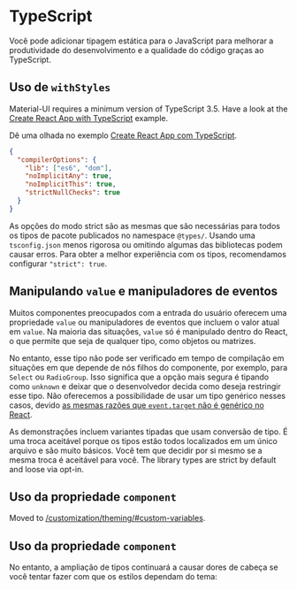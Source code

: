 # TypeScript

<p class="description">Você pode adicionar tipagem estática para o JavaScript para melhorar a produtividade do desenvolvimento e a qualidade do código graças ao TypeScript.</p>

## Uso de `withStyles`

<!-- #default-branch-switch -->

Material-UI requires a minimum version of TypeScript 3.5. Have a look at the [Create React App with TypeScript](https://github.com/mui-org/material-ui/tree/master/examples/create-react-app-with-typescript) example.

Dê uma olhada no exemplo [Create React App com TypeScript](https://github.com/mui-org/material-ui/tree/master/examples/create-react-app-with-typescript).

```json
{
  "compilerOptions": {
    "lib": ["es6", "dom"],
    "noImplicitAny": true,
    "noImplicitThis": true,
    "strictNullChecks": true
  }
}
```

As opções do modo strict são as mesmas que são necessárias para todos os tipos de pacote publicados no namespace `@types/`. Usando uma `tsconfig.json` menos rigorosa ou omitindo algumas das bibliotecas podem causar erros. Para obter a melhor experiência com os tipos, recomendamos configurar `"strict": true`.

## Manipulando `value` e manipuladores de eventos

Muitos componentes preocupados com a entrada do usuário oferecem uma propriedade `value` ou manipuladores de eventos que incluem o valor atual em `value`. Na maioria das situações, `value` só é manipulado dentro do React, o que permite que seja de qualquer tipo, como objetos ou matrizes.

No entanto, esse tipo não pode ser verificado em tempo de compilação em situações em que depende de nós filhos do componente, por exemplo, para `Select` ou `RadioGroup`. Isso significa que a opção mais segura é tipando como `unknown` e deixar que o desenvolvedor decida como deseja restringir esse tipo. Não oferecemos a possibilidade de usar um tipo genérico nesses casos, devido [as mesmas razões que `event.target` não é genérico no React](https://github.com/DefinitelyTyped/DefinitelyTyped/issues/11508#issuecomment-256045682).

As demonstrações incluem variantes tipadas que usam conversão de tipo. É uma troca aceitável porque os tipos estão todos localizados em um único arquivo e são muito básicos. Você tem que decidir por si mesmo se a mesma troca é aceitável para você. The library types are strict by default and loose via opt-in.

## Uso da propriedade `component`

Moved to [/customization/theming/#custom-variables](/material/customization/theming/#custom-variables).

## Uso da propriedade `component`

No entanto, a ampliação de tipos continuará a causar dores de cabeça se você tentar fazer com que os estilos dependam do tema:
